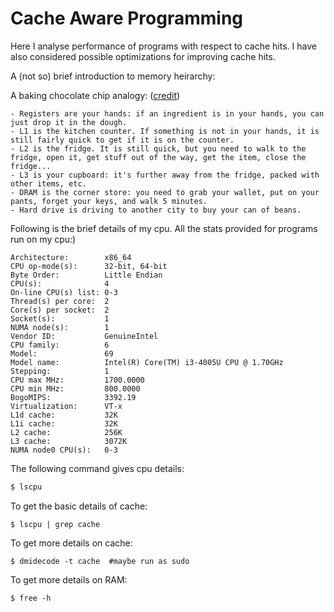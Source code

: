 # Cache Aware Programming

Here I analyse performance of programs with respect to cache hits. I have also considered possible optimizations for improving cache hits.

A (not so) brief introduction to memory heirarchy:

A baking chocolate chip analogy: ([credit](https://stackoverflow.com/questions/1126529/what-is-the-cost-of-an-l1-cache-miss))

    - Registers are your hands: if an ingredient is in your hands, you can just drop it in the dough.
    - L1 is the kitchen counter. If something is not in your hands, it is still fairly quick to get if it is on the counter.
    - L2 is the fridge. It is still quick, but you need to walk to the fridge, open it, get stuff out of the way, get the item, close the fridge...
    - L3 is your cupboard: it's further away from the fridge, packed with other items, etc.
    - DRAM is the corner store: you need to grab your wallet, put on your pants, forget your keys, and walk 5 minutes.
    - Hard drive is driving to another city to buy your can of beans.

Following is the brief details of my cpu. All the stats provided for programs run on my cpu:)

```
Architecture:        x86_64
CPU op-mode(s):      32-bit, 64-bit
Byte Order:          Little Endian
CPU(s):              4
On-line CPU(s) list: 0-3
Thread(s) per core:  2
Core(s) per socket:  2
Socket(s):           1
NUMA node(s):        1
Vendor ID:           GenuineIntel
CPU family:          6
Model:               69
Model name:          Intel(R) Core(TM) i3-4005U CPU @ 1.70GHz
Stepping:            1
CPU max MHz:         1700.0000
CPU min MHz:         800.0000
BogoMIPS:            3392.19
Virtualization:      VT-x
L1d cache:           32K
L1i cache:           32K
L2 cache:            256K
L3 cache:            3072K
NUMA node0 CPU(s):   0-3
```

The following command gives cpu details:
```bash
$ lscpu
```
To get the basic details of cache:
```
$ lscpu | grep cache
```
To get more details on cache:
```
$ dmidecode -t cache  #maybe run as sudo
```
To get more details on RAM:
```
$ free -h 
```
